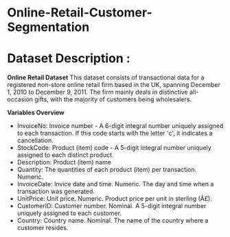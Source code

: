 # Online-Retail-Customer-Segmentation

# Dataset Description :  
**Online Retail Dataset**
This dataset consists of transactional data for a registered non-store online retail firm based in the UK, spanning December 1, 2010 to December 9, 2011. The firm mainly deals in distinctive all-occasion gifts, with the majority of customers being wholesalers.

**Variables Overview**   
- InvoiceNo: Invoice number - A 6-digit integral number uniquely assigned to each transaction. If this code starts with the letter 'c', it indicates a cancellation.     
- StockCode: Product (item) code -  A 5-digit integral number uniquely assigned to each distinct product.    
- Description: Product (item) name     
- Quantity: The quantities of each product (item) per transaction. Numeric.	
- InvoiceDate: Invice date and time. Numeric. The day and time when a transaction was generated. 
- UnitPrice: Unit price. Numeric. Product price per unit in sterling (Â£). 
- CustomerID: Customer number. Nominal. A 5-digit integral number uniquely assigned to each customer. 
- Country: Country name. Nominal. The name of the country where a customer resides.

